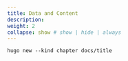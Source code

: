 ```yaml
---
title: Data and Content
description: 
weight: 2
collapse: show # show | hide | always
---
```



```
hugo new --kind chapter docs/title
```